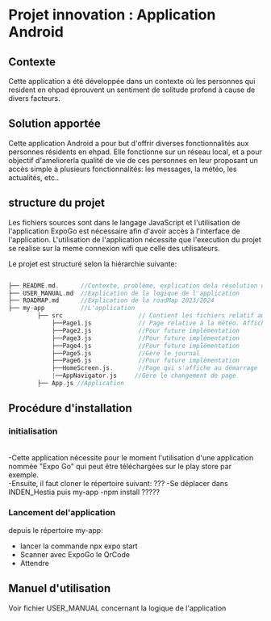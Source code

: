 
# Projet innovation : Application Android 

## Contexte 

Cette application a été développée dans un contexte où les personnes qui resident en ehpad éprouvent un sentiment de solitude profond à cause de divers facteurs.

## Solution apportée 
Cette application Android a pour but d'offrir diverses fonctionnalités aux personnes résidents en ehpad. Elle fonctionne sur un réseau local, et a pour objectif d'ameliorerla qualité de vie de ces personnes en leur proposant un accès simple à plusieurs fonctionnalités: les messages, la météo, les actualités, etc.. 


## structure du projet
Les fichiers sources sont dans le langage JavaScript et l'utilisation de l'application ExpoGo est nécessaire afin d'avoir accès à l'interface de l'application.
L'utilisation de l'application nécessite que l'execution du projet se realise sur la meme connexion wifi que celle des utilisateurs.

Le projet est structuré selon la hiérarchie suivante:
```c

├── README.md.      //Contexte, problème, explication dela résolution du problème.
├── USER_MANUAL.md  //Explication de la logique de l'application
├── ROADMAP.md      //Explication de la roadMap 2023/2024
├── my-app          //L'application 
        ├── src                     // Contient les fichiers relatif au code de l'application
            ├──Page1.js             // Page relative à la météo. Affiche la météo de Rennes.
            ├──Page2.js             //Pour future implémentation 
            ├──Page3.js             //Pour future implémentation 
            ├──Page4.js             //Pour future implémentation 
            ├──Page5.js             //Gère le journal 
            ├──Page6.js             //Pour future implémentation
            ├──HomeScreen.js.       //Page qui s'affiche au démarrage
            |──AppNavigator.js     //Gère le changement de page
        ├── App.js //Application  
```

## Procédure d'installation
### initialisation 
<br>-Cette application nécessite pour le moment l'utilisation d'une application nommée "Expo Go" qui peut être téléchargées sur le play store par exemple.</br>
-Ensuite, il faut cloner le répertoire suivant: ???
-Se déplacer dans INDEN_Hestia puis my-app
-npm install ?????
### Lancement del'application 
depuis le répertoire my-app:
- lancer la commande npx expo start
- Scanner avec ExpoGo le QrCode
- Attendre



## Manuel d'utilisation
Voir fichier USER_MANUAL concernant la logique de l'application
